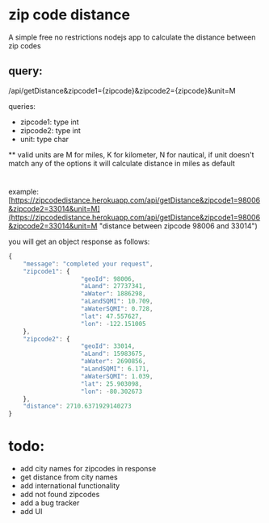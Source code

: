 # zip code distance
A simple free no restrictions nodejs app to calculate the distance between zip codes

## query: 
/api/getDistance&zipcode1={zipcode}&zipcode2={zipcode}&unit=M

queries:
* zipcode1: type int 
* zipcode2: type int
* unit: type char

** valid units are M for miles, K for kilometer, N for nautical, if unit doesn't match any of the options it will calculate distance in miles as default

# 

example:
[https://zipcodedistance.herokuapp.com/api/getDistance&zipcode1=98006&zipcode2=33014&unit=M](https://zipcodedistance.herokuapp.com/api/getDistance&zipcode1=98006&zipcode2=33014&unit=M "distance between zipcode 98006 and 33014")

you will get an object response as follows:
```javascript
{
    "message": "completed your request",
    "zipcode1": {
                    "geoId": 98006,
                    "aLand": 27737341,
                    "aWater": 1886298,
                    "aLandSQMI": 10.709,
                    "aWaterSQMI": 0.728,
                    "lat": 47.557627,
                    "lon": -122.151005
    },
    "zipcode2": {
                    "geoId": 33014,
                    "aLand": 15983675,
                    "aWater": 2690856,
                    "aLandSQMI": 6.171,
                    "aWaterSQMI": 1.039,
                    "lat": 25.903098,
                    "lon": -80.302673
    },
    "distance": 2710.6371929140273
}
```
# 

# todo:
* add city names for zipcodes in response
* get distance from city names
* add international functionality
* add not found zipcodes
* add a bug tracker
* add UI

